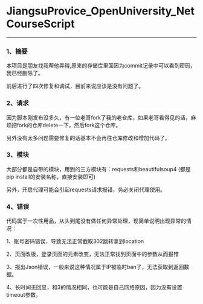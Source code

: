 # JiangsuProvice_OpenUniversity_NetCourseScript

---

### 1、摘要

本项目是朋友找我帮他弄得,原来的存储库里面因为commit记录中可以看到密码，我已经删除了。

前后进行了四次修复和调试，目前来说应该是没有问题了。

### 2、请求

因为脚本刚发布没多久，有一位老哥fork了我的老仓库，如果老哥看得见的话，麻烦把fork的仓库delete一下，然后fork这个仓库。

另外没有太多问题需要修复的话基本不会再往仓库修改和增加代码了。

### 3、模块

大部分都是自带的模块，用到的三方模块有：requests和beautifulsoup4 (都是pip install的安装名称，直接安装即可)

另外，开启代理可能会引起requests请求报错，务必关闭代理使用。


### 4、错误

代码属于一次性用品，从头到尾没有做任何异常处理，现简单说明出现异常的情况：

1、账号密码错误，导致无法正常截取302跳转拿到location

2、页面改版，登录页面的元素改变，无法正常找到页面中的参数从而报错

3、报出Json错误，一般来说这种情况属于IP被临时ban了，无法获取到返回数据。

4、长时间无回显，和3的情况相同，也可能是自己网络原因，因为没有设置timeout参数。
